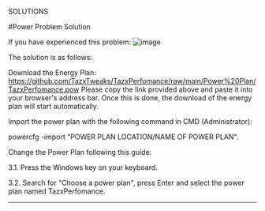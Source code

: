 SOLUTIONS

#Power Problem Solution

If you have experienced this problem:
![image](https://github.com/user-attachments/assets/c7263479-ad21-43bf-b212-c64a829eb57b)

The solution is as follows:

Download the Energy Plan: 
https://github.com/TazxTweaks/TazxPerfomance/raw/main/Power%20Plan/TazxPerfomance.pow
Please copy the link provided above and paste it into your browser's address bar. Once this is done, the download of the energy plan will start automatically.


Import the power plan with the following command in CMD (Administrator):

powercfg -import "POWER PLAN LOCATION/NAME OF POWER PLAN".

Change the Power Plan following this guide:

3.1. Press the Windows key on your keyboard.

3.2. Search for "Choose a power plan", press Enter and select the power plan named TazxPerfomance.

--------------------------------------------------------------------------------------------------------------------------------------------------------------------
